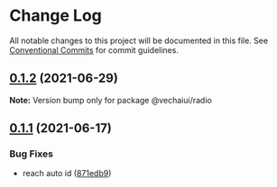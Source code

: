 # Change Log

All notable changes to this project will be documented in this file.
See [Conventional Commits](https://conventionalcommits.org) for commit guidelines.

## [0.1.2](https://github.com/vechai/vechaiui/compare/@vechaiui/radio@0.1.1...@vechaiui/radio@0.1.2) (2021-06-29)

**Note:** Version bump only for package @vechaiui/radio





## [0.1.1](https://github.com/vechai/vechaiui/compare/@vechaiui/radio@0.1.0...@vechaiui/radio@0.1.1) (2021-06-17)


### Bug Fixes

* reach auto id ([871edb9](https://github.com/vechai/vechaiui/commit/871edb9a24da108a0827cb8521ce577b5c4d470a))
